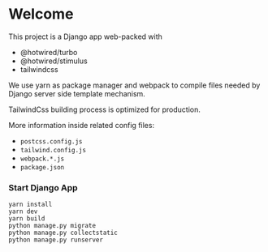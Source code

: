 # Welcome

This project is a Django app web-packed with 
- @hotwired/turbo
- @hotwired/stimulus
- tailwindcss

We use yarn as package manager and webpack to compile
files needed by Django server side template mechanism.

TailwindCss building process is optimized for production.

More information inside related config files:
- `postcss.config.js`
- `tailwind.config.js` 
- `webpack.*.js`
- `package.json`

### Start Django App

```
yarn install
yarn dev
yarn build
python manage.py migrate
python manage.py collectstatic
python manage.py runserver
```
